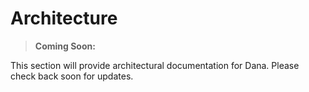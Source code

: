 # Architecture

> **Coming Soon:**

This section will provide architectural documentation for Dana. Please check back soon for updates.
